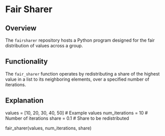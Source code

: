 # Fair Sharer

## Overview
The `fairsharer` repository hosts a Python program designed for the fair distribution of values across a group.

## Functionality
The `fair_sharer` function operates by redistributing a share of the highest value in a list to its neighboring elements, over a specified number of iterations.

## Explanation

values = [10, 20, 30, 40, 50]  # Example values
num_iterations = 10  # Number of iterations
share = 0.1  # Share to be redistributed

fair_sharer(values, num_iterations, share)

